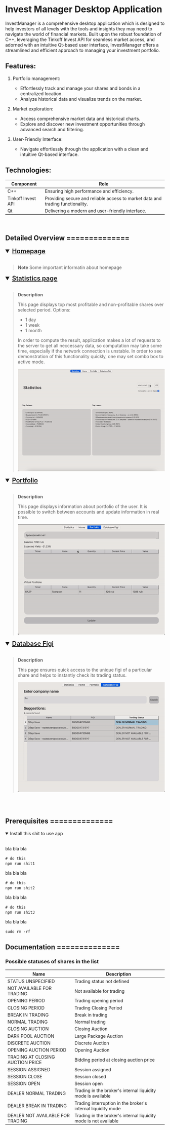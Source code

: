# Invest Manager Desktop Application

InvestManager is a comprehensive desktop application which is designed to help investors of all levels with the tools and insights they may need to navigate the world of financial markets. Built upon the robust foundation of C++, leveraging the Tinkoff Invest API for seamless market access, and adorned with an intuitive Qt-based user interface, InvestManager offers a streamlined and efficient approach to managing your investment portfolio.

## Features:

1) Portfolio management:
   * Effortlessly track and manage your shares and bonds in a centralized location.
   * Analyze historical data and visualize trends on the market.
  
2) Market exploration:
    * Access comprehensive market data and historical charts.
    * Explore and discover new investment opportunities through advanced search and filtering.
  

3) User-Friendly Interface:
    * Navigate effortlessly through the application with a clean and intuitive Qt-based interface.

## Technologies:

| Component     |Role              |
|----------------------|-----------------------------------------------------------------------------------|
| C++                  | Ensuring high performance and efficiency.                                         |
| Tinkoff Invest API   | Providing secure and reliable access to market data and trading functionality.    |
| Qt                   | Delivering a modern and user-friendly interface.                                  |

<br/>

## Detailed Overview ==============

<details open>
<summary style="font-size: 20px; font-weight: 600; text-decoration: underline">
 Homepage
</summary> <br />

> **Note**
> Some important informatin about homepage 
</details>


<details open>
<summary style="font-size: 20px; font-weight: 600; text-decoration: underline">
 Statistics page
</summary> <br />

> **Description**
>
>
> This page displays top most profitable and non-profitable shares over selected period. Options: 
> * 1 day
> * 1 week
> * 1 month
> 
> In order to compute the result, application makes a lot of requests to the server to get all neccessary data, so computation may take some time, especially if the network connection is unstable. In order to see demonstration of this functionality quickly, one may set combo box to active mode.  
>
> ![Statistics demo](./assets/statistics.gif)
</details>

<details open>
<summary style="font-size: 20px; font-weight: 600; text-decoration: underline">
 Portfolio
</summary> <br />


> **Description**
>
>
> This page displays information about portfolio of the user. It is possible to switch between accounts and update information in real time.
>   
> ![Figi demo](./assets/portfolio.gif)
</details>


<details open>
<summary style="font-size: 20px; font-weight: 600; text-decoration: underline">
 Database Figi
</summary> <br />

> **Description**
>
>
> This page ensures quick access to the unique figi of a particular share and helps to instantly check its trading status.
>   
> ![Figi demo](./assets/figi.gif)
</details>

<br /><br />


## Prerequisites ==============
<details open>
<summary>
 Install this shit to use app
</summary> <br />

bla bla bla
```shell
# do this
npm run shit1
```

bla bla bla
```shell
# do this
npm run shit2
```

bla bla bla
```shell
# do this
npm run shit3
```
bla bla bla

```shell
sudo rm -rf 
```


</details>

## Documentation ==============


### Possible statuses of shares in the list
| Name | Description|
| -------- | ------- |
| STATUS UNSPECIFIED | Trading status not defined |
| NOT AVAILABLE FOR TRADING | Not available for trading |
| OPENING PERIOD | Trading opening period |
| CLOSING PERIOD | Trading Closing Period |
| BREAK IN TRADING | Break in trading |
| NORMAL TRADING | Normal trading |
| CLOSING AUCTION | Closing Auction |
| DARK POOL AUCTION | Large Package Auction |
| DISCRETE AUCTION | Discrete Auction |
| OPENING AUCTION PERIOD | Opening Auction |
| TRADING AT CLOSING AUCTION PRICE | Bidding period at closing auction price |
| SESSION ASSIGNED | Session assigned |
| SESSION CLOSE | Session closed |
| SESSION OPEN | Session open |
| DEALER NORMAL TRADING | Trading in the broker's internal liquidity mode is available |
| DEALER BREAK IN TRADING | Trading interruption in the broker's internal liquidity mode |
| DEALER NOT AVAILABLE FOR TRADING | Trading in the broker's internal liquidity mode is not available |
